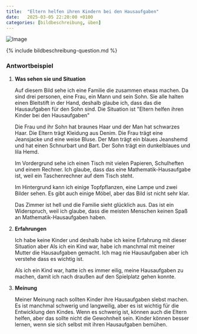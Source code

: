 ```yaml
---
title:  "Eltern helfen ihren Kindern bei den Hausaufgaben"
date:   2025-03-05 22:20:00 +0100
categories: [bildbeschreibung, üben]
---
```


![Image]({{site.baseurl}}/uploads/ElternKindern_Hausaufgaben.png)

{% include bildbeschreibung-question.md %}

### Antwortbeispiel ###

1. **Was sehen sie und Situation**

   Auf diesem Bild sehe ich eine Familie die zusammen etwas machen. Da sind drei personen, eine Frau, ein Mann und sein Sohn. Sie alle halten einen Bleitstift in der Hand, deshalb glaube ich, dass das die Hausaufgaben für den Sohn sind.
   Die Situation ist "Eltern helfen ihren Kinder bei den Hausaufgaben"

   Die Frau und ihr Sohn hat braunes Haar und der Man hat schwarzes Haar. Die Eltern trägt Kleidung aus Denim. Die Frau trägt eine Jeansjacke und eine weise Bluse. Der Man trägt ein blaues Jeanshemd und hat einen Schnurbart und Bart. Der Sohn trägt ein dunkelblaues und lila Hemd. 

   Im Vordergrund sehe ich einen Tisch mit vielen Papieren, Schulheften und einem Rechner. Ich glaube, dass das eine Mathematik-Hausaufgabe ist, weil ein Taschenrechner auf dem Tisch steht. 

   Im Hintergrund kann ich einige Topfpflanzen, eine Lampe und zwei Bilder sehen. Es gibt auch einige Möbel, aber das Bild ist nicht sehr klar.

   Das Zimmer ist hell und die Familie sieht glücklich aus. Das ist ein Widerspruch, weil ich glaube, dass die meisten Menschen keinen Spaß an Mathematik-Hausaufgaben haben.

2. **Erfahrungen**

   Ich habe keine Kinder und deshalb habe ich keine Erfahrung mit dieser Situation aber Als ich ein Kind war, habe ich manchmal mit meiner Mutter die Hausaufgaben gemacht. Ich mag nie Hausaufgaben aber ich verstehe dass es wichtig ist. 

   Als ich ein Kind war, hatte ich es immer eilig, meine Hausaufgaben zu machen, damit ich nach draußen auf den Spielplatz gehen konnte.

3. **Meinung**   

   Meiner Meinung nach sollten Kinder ihre Hausaufgaben slebst machen. Es ist manchmal schwerig und langweilig, aber es ist wichtig für die Entwicklung den Kindes. Wenn es schwerig ist, können auch die Eltern helfen, aber das sollte nicht die Gewohnheit sein. Kinder können besser lernen, wenn sie  sich selbst mit ihren Hausaufgaben bemühen.